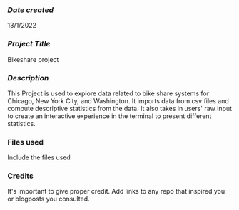 ### *Date created*
13/1/2022

### *Project Title*
Bikeshare project


### *Description*
This Project is used to explore data related to bike share systems for Chicago, New York City, and Washington. It imports data from csv files and compute descriptive statistics from the data. It also takes in users' raw input to create an interactive experience in the terminal to present different statistics.

### Files used
Include the files used

### Credits
It's important to give proper credit. Add links to any repo that inspired you or blogposts you consulted.

